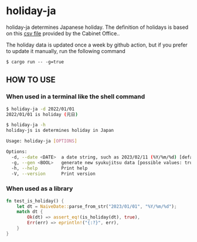 # holiday-ja

holiday-ja determines Japanese holiday.
The definition of holidays is based on this [csv file](https://www8.cao.go.jp/chosei/shukujitsu/syukujitsu.csv) provided by the Cabinet Office..

The holiday data is updated once a week by github action, but if you prefer to update it manually, run the following command

```
$ cargo run -- -g=true
```

## HOW TO USE

### When used in a terminal like the shell command

```sh
$ holiday-ja -d 2022/01/01
2022/01/01 is holiday (元日)

$ holiday-ja -h
holiday-js is determines holiday in Japan

Usage: holiday-ja [OPTIONS]

Options:
  -d, --date <DATE>  a date string, such as 2023/02/11 (%Y/%m/%d) [default: ]
  -g, --gen <BOOL>   generate new syukujitsu data [possible values: true, false]
  -h, --help         Print help
  -V, --version      Print version
```

### When used as a library

```rs
fn test_is_holiday() {
    let dt = NaiveDate::parse_from_str("2023/01/01", "%Y/%m/%d");
    match dt {
        Ok(dt) => assert_eq!(is_holiday(dt), true),
        Err(err) => eprintln!("{:?}", err),
    }
}
```
